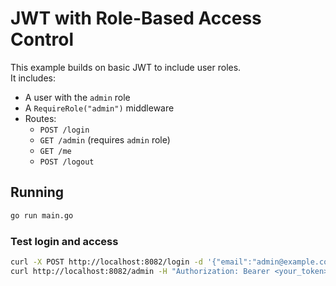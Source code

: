 # JWT with Role-Based Access Control

This example builds on basic JWT to include user roles.  
It includes:

- A user with the `admin` role
- A `RequireRole("admin")` middleware
- Routes:
  - `POST /login`
  - `GET /admin` (requires `admin` role)
  - `GET /me`
  - `POST /logout`

## Running

```bash
go run main.go
```

### Test login and access

```bash
curl -X POST http://localhost:8082/login -d '{"email":"admin@example.com","password":"password123"}' -H "Content-Type: application/json"
curl http://localhost:8082/admin -H "Authorization: Bearer <your_token>"
```